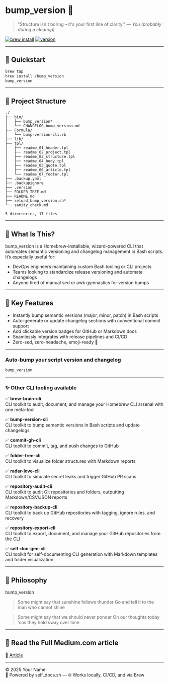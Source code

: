 # bump_version 🌳

> "Structure isn't boring – it's your first line of clarity." — *You (probably during a cleanup)*

[![brew install](https://img.shields.io/badge/brew--install-success-green?logo=homebrew)](https://github.com/raymonepping/homebrew-bump_version)
[![version](https://img.shields.io/badge/version-0.6.1-blue)](https://github.com/raymonepping/homebrew-bump_version)

---

## 🚀 Quickstart

```bash
brew tap 
brew install /bump_version
bump_version
```

---


## 📂 Project Structure

```
./
├── bin/
│   ├── bump_version*
│   └── CHANGELOG_bump_version.md
├── Formula/
│   └── bump-version-cli.rb
├── lib/
├── tpl/
│   ├── readme_01_header.tpl
│   ├── readme_02_project.tpl
│   ├── readme_03_structure.tpl
│   ├── readme_04_body.tpl
│   ├── readme_05_quote.tpl
│   ├── readme_06_article.tpl
│   └── readme_07_footer.tpl
├── .backup.yaml
├── .backupignore
├── .version
├── FOLDER_TREE.md
├── README.md
├── reload_bump_version.sh*
└── sanity_check.md

5 directories, 17 files
```

---

## 🧭 What Is This?

bump_version is a Homebrew-installable, wizard-powered CLI that automates semantic versioning and changelog management in Bash scripts. It’s especially useful for:

- DevOps engineers maintaining custom Bash tooling or CLI projects
- Teams looking to standardize release versioning and automate changelogs
- Anyone tired of manual sed or awk gymnastics for version bumps

---

## 🔑 Key Features

- Instantly bump semantic versions (major, minor, patch) in Bash scripts
- Auto-generate or update changelog sections with conventional commit support
- Add clickable version badges for GitHub or Markdown docs
- Seamlessly integrates with release pipelines and CI/CD
- Zero-sed, zero-headache, emoji-ready 🐧

---

### Auto-bump your script version and changelog

```bash
bump_version
```

---

### ✨ Other CLI tooling available

✅ **brew-brain-cli**  
CLI toolkit to audit, document, and manage your Homebrew CLI arsenal with one meta-tool

✅ **bump-version-cli**  
CLI toolkit to bump semantic versions in Bash scripts and update changelogs

✅ **commit-gh-cli**  
CLI toolkit to commit, tag, and push changes to GitHub

✅ **folder-tree-cli**  
CLI toolkit to visualize folder structures with Markdown reports

✅ **radar-love-cli**  
CLI toolkit to simulate secret leaks and trigger GitHub PR scans

✅ **repository-audit-cli**  
CLI toolkit to audit Git repositories and folders, outputting Markdown/CSV/JSON reports

✅ **repository-backup-cli**  
CLI toolkit to back up GitHub repositories with tagging, ignore rules, and recovery

✅ **repository-export-cli**  
CLI toolkit to export, document, and manage your GitHub repositories from the CLI

✅ **self-doc-gen-cli**  
CLI toolkit for self-documenting CLI generation with Markdown templates and folder visualization

---

## 🧠 Philosophy

bump_version 

> Some might say that sunshine follows thunder
> Go and tell it to the man who cannot shine

> Some might say that we should never ponder
> On our thoughts today ‘cos they hold sway over time

---

## 📘 Read the Full Medium.com article

📖 [Article](..) 

---

© 2025 Your Name  
🧠 Powered by self_docs.sh — 🌐 Works locally, CI/CD, and via Brew
